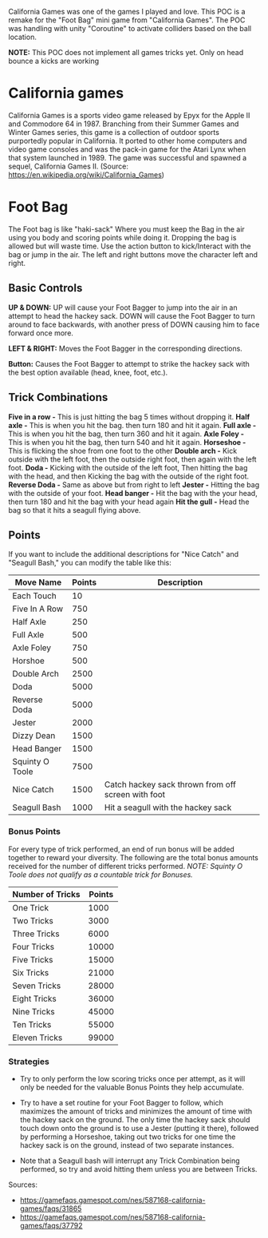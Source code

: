 California Games was one of the games I played and love.
This POC is a remake for the "Foot Bag" mini game from "California Games".
The POC was handling with unity "Coroutine" to activate colliders based on the ball location.

**NOTE:** This POC does not implement all games tricks yet. Only on head bounce a kicks are working

# California games

California Games is a sports video game released by Epyx for the Apple II and Commodore 64 in 1987. Branching from their Summer Games and Winter Games series, this game is a collection of outdoor sports purportedly popular in California. It ported to other home computers and video game consoles and was the pack-in game for the Atari Lynx when that system launched in 1989. The game was successful and spawned a sequel, California Games II.
(Source: https://en.wikipedia.org/wiki/California_Games)

# Foot Bag

The Foot bag is like "haki-sack" Where you must keep the Bag in the air using you body and scoring points while doing it. Dropping the bag is allowed but will
waste time.
Use the action button to kick/Interact with the bag or jump in the air. The left and right buttons move the character left and right.

## Basic Controls

**UP & DOWN:** UP will cause your Foot Bagger to jump into the air in an  attempt to head the hackey sack.  DOWN will cause the Foot Bagger to turn around to face backwards, with another press of DOWN causing him to face forward once more.

**LEFT & RIGHT:** Moves the Foot Bagger in the corresponding directions.

**Button:** Causes the Foot Bagger to attempt to strike the hackey sack with the best option available (head, knee, foot, etc.).

## Trick Combinations

**Five in a row -** This is just hitting the bag 5 times without dropping it.
**Half axle     -** This is when you hit the bag. then turn 180 and hit it again.
**Full axle     -** This is when you hit the bag, then turn 360 and hit it again.
**Axle Foley    -** This is when you hit the bag, then turn 540 and hit it again.
**Horseshoe     -** This is flicking the shoe from one foot to the other
**Double arch   -** Kick outside with the left foot, then the outside right foot, then again with the left foot.
**Doda          -** Kicking with the outside of the left foot, Then hitting the bag with the head, and then Kicking the bag with the outside of the right foot. 
**Reverse Doda  -** Same as above but from right to left
**Jester        -** Hitting the bag with the outside of your foot.
**Head banger   -** Hit the bag with the your head, then turn 180 and hit the bag with your head again
**Hit the gull  -** Head the bag so that it hits a seagull flying above.

## Points

If you want to include the additional descriptions for "Nice Catch" and "Seagull Bash," you can modify the table like this:

| Move Name | Points | Description |
|-----------|--------|-------------|
| Each Touch | 10     |             |
| Five In A Row | 750  |             |
| Half Axle | 250    |             |
| Full Axle | 500    |             |
| Axle Foley | 750    |             |
| Horshoe | 500     |             |
| Double Arch | 2500  |             |
| Doda | 5000      |             |
| Reverse Doda | 5000 |             |
| Jester | 2000     |             |
| Dizzy Dean | 1500  |             |
| Head Banger | 1500 |             |
| Squinty O Toole | 7500 |             |
| Nice Catch | 1500  | Catch hackey sack thrown from off screen with foot |
| Seagull Bash | 1000 | Hit a seagull with the hackey sack |

### Bonus Points

For every type of trick performed, an end of run bonus will be added together to reward your diversity.  The following are the total bonus amounts received for the number of different tricks performed.
*NOTE: Squinty O Toole does not qualify as a countable trick for Bonuses.*

| Number of Tricks | Points |
|------------------|--------|
| One Trick        | 1000   |
| Two Tricks       | 3000   |
| Three Tricks     | 6000   |
| Four Tricks      | 10000  |
| Five Tricks      | 15000  |
| Six Tricks       | 21000  |
| Seven Tricks     | 28000  |
| Eight Tricks     | 36000  |
| Nine Tricks      | 45000  |
| Ten Tricks       | 55000  |
| Eleven Tricks    | 99000  |

### Strategies

- Try to only perform the low scoring tricks once per attempt, as it will  only be needed for the valuable Bonus Points they help accumulate.

- Try to have a set routine for your Foot Bagger to follow, which maximizes  the amount of tricks and minimizes the amount of time with the hackey sack  on the ground.  The only time the hackey sack should touch down onto the ground is to use a Jester (putting it there), followed by performing a  Horseshoe, taking out two tricks for one time the hackey sack is on the
 ground, instead of two separate instances.

- Note that a Seagull bash will interrupt any Trick Combination being performed, so try and avoid hitting them unless you are between Tricks.

Sources:
* https://gamefaqs.gamespot.com/nes/587168-california-games/faqs/31865
* https://gamefaqs.gamespot.com/nes/587168-california-games/faqs/37792
